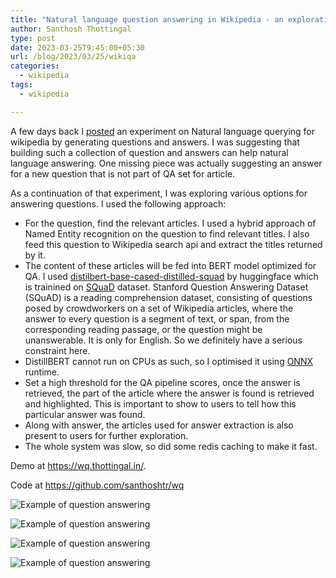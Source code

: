 ```yaml
---
title: "Natural language question answering in Wikipedia - an exploration - Part2"
author: Santhosh Thottingal
type: post
date: 2023-03-25T9:45:00+05:30
url: /blog/2023/03/25/wikiqa
categories:
  - wikipedia
tags:
  - wikipedia

---
```


A few days back I [posted](https://thottingal.in/blog/2023/03/10/wikiqa/) an experiment on Natural language querying for wikipedia by generating questions and answers. I was suggesting that building such a collection of question and answers can help natural language answering. One missing piece was actually suggesting an answer for a new question that is not part of QA set for article.

As a continuation of that experiment, I was exploring various options for answering questions. I used the following approach:

* For the question, find the relevant articles. I used a hybrid approach of Named Entity recognition on the question to find relevant titles. I also feed this question to Wikipedia search api and extract the titles returned by it.
* The content of these articles will be fed into BERT model optimized for QA. I used [distilbert-base-cased-distilled-squad](https://huggingface.co/distilbert-base-cased-distilled-squad) by huggingface which is trainined on [SQuaD](https://huggingface.co/datasets/squad) dataset. Stanford Question Answering Dataset (SQuAD) is a reading comprehension dataset, consisting of questions posed by crowdworkers on a set of Wikipedia articles, where the answer to every question is a segment of text, or span, from the corresponding reading passage, or the question might be unanswerable. It is only for English. So we definitely have a serious constraint here.
* DistillBERT cannot run on CPUs as such, so I optimised it using [ONNX](https://onnxruntime.ai/) runtime.
* Set a high threshold for the QA pipeline scores, once the answer is retrieved, the part of the article where the answer is found is retrieved and highlighted. This is important to show to users to tell how this particular answer was found.
* Along with answer, the articles used for answer extraction is also present to users for further exploration.
* The whole system was slow, so did some redis caching to make it fast.

Demo at https://wq.thottingal.in/.

Code at https://github.com/santhoshtr/wq

![Example of question answering](/wp-content/uploads/2023/03/wq-q1.png)

![Example of question answering](/wp-content/uploads/2023/03/wq-q2.png)

![Example of question answering](/wp-content/uploads/2023/03/wq-q3.png)

![Example of question answering](/wp-content/uploads/2023/03/wq-q4.png)
